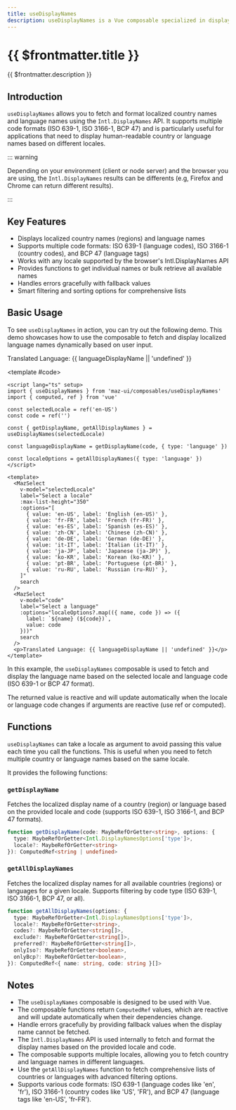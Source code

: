 ```yaml
---
title: useDisplayNames
description: useDisplayNames is a Vue composable specialized in displaying localized country names (regions) and language names. It supports various code formats including ISO 639-1 (language codes), ISO 3166-1 (country codes), and BCP 47 (language tags), using the Intl.DisplayNames API for internationalization.
---
```


# {{ $frontmatter.title }}

{{ $frontmatter.description }}

## Introduction

`useDisplayNames` allows you to fetch and format localized country names and language names using the `Intl.DisplayNames` API. It supports multiple code formats (ISO 639-1, ISO 3166-1, BCP 47) and is particularly useful for applications that need to display human-readable country or language names based on different locales.

::: warning

Depending on your environment (client or node server) and the browser you are using, the `Intl.DisplayNames` results can be differents (e.g, Firefox and Chrome can return different results).

:::

## Key Features

- Displays localized country names (regions) and language names
- Supports multiple code formats: ISO 639-1 (language codes), ISO 3166-1 (country codes), and BCP 47 (language tags)
- Works with any locale supported by the browser's Intl.DisplayNames API
- Provides functions to get individual names or bulk retrieve all available names
- Handles errors gracefully with fallback values
- Smart filtering and sorting options for comprehensive lists

## Basic Usage

To see `useDisplayNames` in action, you can try out the following demo. This demo showcases how to use the composable to fetch and display localized language names dynamically based on user input.

<ComponentDemo>
  <div class="maz-flex maz-flex-col maz-gap-4 maz-items-start">
    <MazSelect
      v-model="selectedLocale"
      label="Select a locale"
      :maxListHeight="350"
      :options="[
        { value: 'en-US', label: 'English (en-US)' },
        { value: 'fr-FR', label: 'French (fr-FR)' },
        { value: 'es-ES', label: 'Spanish (es-ES)' },
        { value: 'zh-CN', label: 'Chinese (zh-CN)' },
        { value: 'de-DE', label: 'German (de-DE)' },
        { value: 'it-IT', label: 'Italian (it-IT)' },
        { value: 'ja-JP', label: 'Japanese (ja-JP)' },
        { value: 'ko-KR', label: 'Korean (ko-KR)' },
        { value: 'pt-BR', label: 'Portuguese (pt-BR)' },
        { value: 'ru-RU', label: 'Russian (ru-RU)' },
      ]"
      search
    />
    <MazSelect
      v-model="code"
      label="Select a language"
      :options="localeOptions?.map(({ name, code }) => ({
        label: `${name} (${code})`,
        value: code
      }))"
      search
    />
    <p>Translated Language: {{ languageDisplayName || 'undefined' }}</p>
  </div>

<template #code>

```vue
<script lang="ts" setup>
import { useDisplayNames } from 'maz-ui/composables/useDisplayNames'
import { computed, ref } from 'vue'

const selectedLocale = ref('en-US')
const code = ref('')

const { getDisplayName, getAllDisplayNames } = useDisplayNames(selectedLocale)

const languageDisplayName = getDisplayName(code, { type: 'language' })

const localeOptions = getAllDisplayNames({ type: 'language' })
</script>

<template>
  <MazSelect
    v-model="selectedLocale"
    label="Select a locale"
    :max-list-height="350"
    :options="[
      { value: 'en-US', label: 'English (en-US)' },
      { value: 'fr-FR', label: 'French (fr-FR)' },
      { value: 'es-ES', label: 'Spanish (es-ES)' },
      { value: 'zh-CN', label: 'Chinese (zh-CN)' },
      { value: 'de-DE', label: 'German (de-DE)' },
      { value: 'it-IT', label: 'Italian (it-IT)' },
      { value: 'ja-JP', label: 'Japanese (ja-JP)' },
      { value: 'ko-KR', label: 'Korean (ko-KR)' },
      { value: 'pt-BR', label: 'Portuguese (pt-BR)' },
      { value: 'ru-RU', label: 'Russian (ru-RU)' },
    ]"
    search
  />
  <MazSelect
    v-model="code"
    label="Select a language"
    :options="localeOptions?.map(({ name, code }) => ({
      label: `${name} (${code})`,
      value: code
    }))"
    search
  />
  <p>Translated Language: {{ languageDisplayName || 'undefined' }}</p>
</template>
```

  </template>

</ComponentDemo>

In this example, the `useDisplayNames` composable is used to fetch and display the language name based on the selected locale and language code (ISO 639-1 or BCP 47 format).

The returned value is reactive and will update automatically when the locale or language code changes if arguments are reactive (use ref or computed).

## Functions

`useDisplayNames` can take a locale as argument to avoid passing this value each time you call the functions. This is useful when you need to fetch multiple country or language names based on the same locale.

It provides the following functions:

### `getDisplayName`

Fetches the localized display name of a country (region) or language based on the provided locale and code (supports ISO 639-1, ISO 3166-1, and BCP 47 formats).

```ts
function getDisplayName(code: MaybeRefOrGetter<string>, options: {
  type: MaybeRefOrGetter<Intl.DisplayNamesOptions['type']>,
  locale?: MaybeRefOrGetter<string>
}): ComputedRef<string | undefined>
```

### `getAllDisplayNames`

Fetches the localized display names for all available countries (regions) or languages for a given locale. Supports filtering by code type (ISO 639-1, ISO 3166-1, BCP 47, or all).

```ts
function getAllDisplayNames(options: {
  type: MaybeRefOrGetter<Intl.DisplayNamesOptions['type']>,
  locale?: MaybeRefOrGetter<string>,
  codes?: MaybeRefOrGetter<string[]>,
  exclude?: MaybeRefOrGetter<string[]>,
  preferred?: MaybeRefOrGetter<string[]>,
  onlyIso?: MaybeRefOrGetter<boolean>,
  onlyBcp?: MaybeRefOrGetter<boolean>,
}): ComputedRef<{ name: string, code: string }[]>
```

## Notes

- The `useDisplayNames` composable is designed to be used with Vue.
- The composable functions return `ComputedRef` values, which are reactive and will update automatically when their dependencies change.
- Handle errors gracefully by providing fallback values when the display name cannot be fetched.
- The `Intl.DisplayNames` API is used internally to fetch and format the display names based on the provided locale and code.
- The composable supports multiple locales, allowing you to fetch country and language names in different languages.
- Use the `getAllDisplayNames` function to fetch comprehensive lists of countries or languages with advanced filtering options.
- Supports various code formats: ISO 639-1 (language codes like 'en', 'fr'), ISO 3166-1 (country codes like 'US', 'FR'), and BCP 47 (language tags like 'en-US', 'fr-FR').

<script lang="ts" setup>
import { ref, computed } from 'vue'
import { useDisplayNames } from 'maz-ui/src/composables/useDisplayNames.js'

const selectedLocale = ref('en-US')
const code = ref('fr-FR')

const { getDisplayName, getAllDisplayNames } = useDisplayNames(selectedLocale)

const languageDisplayName = getDisplayName(code, { type: 'language' })

const localeOptions = getAllDisplayNames({ type: 'language' })
</script>

